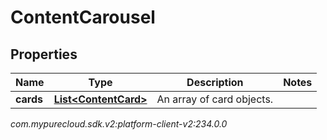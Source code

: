 # ContentCarousel


## Properties

| Name | Type | Description | Notes |
| ------------ | ------------- | ------------- | ------------- |
| **cards** | [**List&lt;ContentCard&gt;**](ContentCard) | An array of card objects. |  |




_com.mypurecloud.sdk.v2:platform-client-v2:234.0.0_
